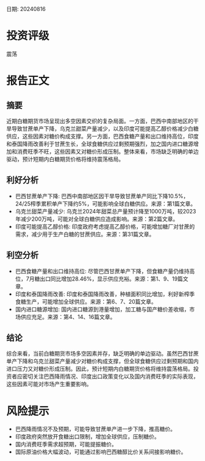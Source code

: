 
日期: 20240816

# 投资评级

震荡

# 报告正文

## 摘要

近期白糖期货市场呈现出多空因素交织的复杂局面。一方面，巴西中南部地区的干旱导致甘蔗单产下降，乌克兰甜菜产量减少，以及印度可能提高乙醇价格减少白糖供应，这些因素对糖价构成支撑。另一方面，巴西食糖产量和出口维持高位，印度和泰国降雨改善利于甘蔗生长，全球食糖供应过剩预期强烈，加之国内进口糖源增加和消费旺季不旺，这些因素又对糖价形成压制。整体来看，市场缺乏明确的单边驱动，预计短期内白糖期货价格将维持震荡格局。

## 利好分析

* 巴西甘蔗单产下降: 巴西中南部地区因干旱导致甘蔗单产同比下降10.5%，24/25榨季累积单产下降约5%，可能影响全球白糖供应。来源：第1篇文章。
* 乌克兰甜菜产量减少: 乌克兰2024年甜菜总产量预计降至1000万吨，较2023年减少200万吨，可能对全球白糖供应造成影响。来源：第2篇文章。
* 印度可能提高乙醇价格: 印度政府考虑提高乙醇价格，可能增加糖厂对甘蔗的需求，减少用于生产白糖的甘蔗供应。来源：第31篇文章。

## 利空分析

* 巴西食糖产量和出口维持高位: 尽管巴西甘蔗单产下降，但食糖产量仍维持高位，7月糖出口同比增加28.46%，显示供应充裕。来源：第1、9、19篇文章。
* 印度和泰国降雨改善: 印度和泰国降雨改善，种植面积同比增加，利好新榨季食糖生产，可能增加全球供应。来源：第6、7、20篇文章。
* 国内进口糖源增加: 国内进口糖源到港量增加，加工糖与国产糖价差收缩，市场供应充足。来源：第4、14、16篇文章。

## 结论

综合来看，当前白糖期货市场多空因素并存，缺乏明确的单边驱动。虽然巴西甘蔗单产下降和乌克兰甜菜产量减少对糖价构成支撑，但全球食糖供应过剩预期和国内进口压力又对糖价形成压制。因此，预计短期内白糖期货价格将维持震荡格局。投资者应密切关注巴西降雨情况、印度出口政策变化以及国内消费旺季的实际表现，这些因素可能对市场产生重要影响。

# 风险提示

* 巴西降雨情况不及预期，可能导致甘蔗单产进一步下降，推高糖价。
* 印度政府突然放开食糖出口限制，增加全球供应，压制糖价。
* 国内消费旺季需求超预期，可能提振糖价。
* 国际原油价格大幅波动，可能通过影响巴西糖醇比价关系间接影响糖价。
